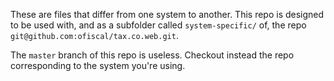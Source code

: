 These are files that differ from one system to another.
This repo is designed to be used with,
and as a subfolder called `system-specific/` of,
the repo `git@github.com:ofiscal/tax.co.web.git`.

The `master` branch of this repo is useless.
Checkout instead the repo corresponding to
the system you're using.
